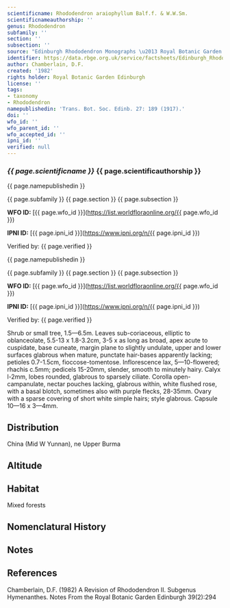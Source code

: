 ```yaml
---
scientificname: Rhododendron araiophyllum Balf.f. & W.W.Sm.
scientificnameauthorship: ''
genus: Rhododendron
subfamily: ''
section: ''
subsection: ''
source: "Edinburgh Rhododendron Monographs \u2013 Royal Botanic Garden Edinburgh"
identifier: https://data.rbge.org.uk/service/factsheets/Edinburgh_Rhododendron_Monographs.xhtml
author: Chamberlain, D.F.
created: '1982'
rights holder: Royal Botanic Garden Edinburgh
license: ''
tags:
- taxonomy
- Rhododendron
namepublishedin: 'Trans. Bot. Soc. Edinb. 27: 189 (1917).'
doi: ''
wfo_id: ''
wfo_parent_id: ''
wfo_accepted_id: ''
ipni_id: ''
verified: null
---
```

### _{{ page.scientificname }}_ {{ page.scientificauthorship }}
 {{ page.namepublishedin }}

{{ page.subfamily }} {{ page.section }} {{ page.subsection }}

**WFO ID:** [{{ page.wfo_id }}](https://list.worldfloraonline.org/{{ page.wfo_id }})

**IPNI ID:** [{{ page.ipni_id }}](https://www.ipni.org/n/{{ page.ipni_id }})

Verified by: {{ page.verified }}

 {{ page.namepublishedin }}

{{ page.subfamily }} {{ page.section }} {{ page.subsection }}

**WFO ID:** [{{ page.wfo_id }}](https://list.worldfloraonline.org/{{ page.wfo_id }})

**IPNI ID:** [{{ page.ipni_id }}](https://www.ipni.org/n/{{ page.ipni_id }})

Verified by: {{ page.verified }}



Shrub or small tree, 1.5—6.5m. Leaves sub-coriaceous, elliptic to oblanceolate, 5.5-13 x 1.8-3.2cm, 3-5 x as long as broad, apex acute to cuspidate, base cuneate, margin plane to slightly undulate, upper and lower surfaces glabrous when mature, punctate hair-bases apparently lacking; petioles 0.7-1.5cm, fioccose-tomentose. Inflorescence lax, 5—10-flowered; rhachis c.5mm; pedicels 15-20mm, slender, smooth to minutely hairy. Calyx l-2mm, lobes rounded, glabrous to sparsely ciliate. Corolla open-campanulate, nectar pouches lacking, glabrous within, white flushed rose, with a basal blotch, sometimes also with purple flecks, 28-35mm. Ovary with a sparse covering of short white simple hairs; style glabrous. Capsule 10—16 x 3—4mm.

## Distribution
China (Mid W Yunnan), ne Upper Burma

## Altitude


## Habitat
Mixed forests

## Nomenclatural History

                       
## Notes


## References

Chamberlain, D.F. (1982) A Revision of Rhododendron II. Subgenus Hymenanthes. Notes From the Royal Botanic Garden Edinburgh 39(2):294
